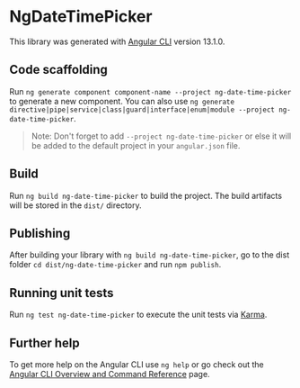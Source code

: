 # NgDateTimePicker

This library was generated with [Angular CLI](https://github.com/angular/angular-cli) version 13.1.0.

## Code scaffolding

Run `ng generate component component-name --project ng-date-time-picker` to generate a new component. You can also use `ng generate directive|pipe|service|class|guard|interface|enum|module --project ng-date-time-picker`.
> Note: Don't forget to add `--project ng-date-time-picker` or else it will be added to the default project in your `angular.json` file. 

## Build

Run `ng build ng-date-time-picker` to build the project. The build artifacts will be stored in the `dist/` directory.

## Publishing

After building your library with `ng build ng-date-time-picker`, go to the dist folder `cd dist/ng-date-time-picker` and run `npm publish`.

## Running unit tests

Run `ng test ng-date-time-picker` to execute the unit tests via [Karma](https://karma-runner.github.io).

## Further help

To get more help on the Angular CLI use `ng help` or go check out the [Angular CLI Overview and Command Reference](https://angular.io/cli) page.

